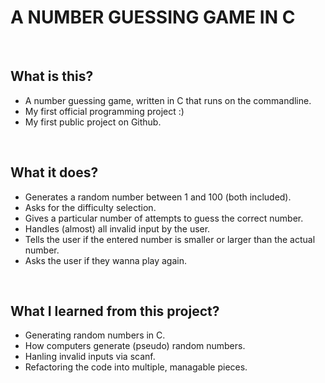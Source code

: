 # A NUMBER GUESSING GAME IN C
<br>

## What is this?
- A number guessing game, written in C that runs on the commandline.
- My first official programming project :)
- My first public project on Github.

<br>

## What it does?
- Generates a random number between 1 and 100 (both included).
- Asks for the difficulty selection.
- Gives a particular number of attempts to guess the correct number.
- Handles (almost) all invalid input by the user.
- Tells the user if the entered number is smaller or larger than the actual number.
- Asks the user if they wanna play again.

<br>

## What I learned from this project?
- Generating random numbers in C.
- How computers generate (pseudo) random numbers.  
- Hanling invalid inputs via scanf.
- Refactoring the code into multiple, managable pieces.
